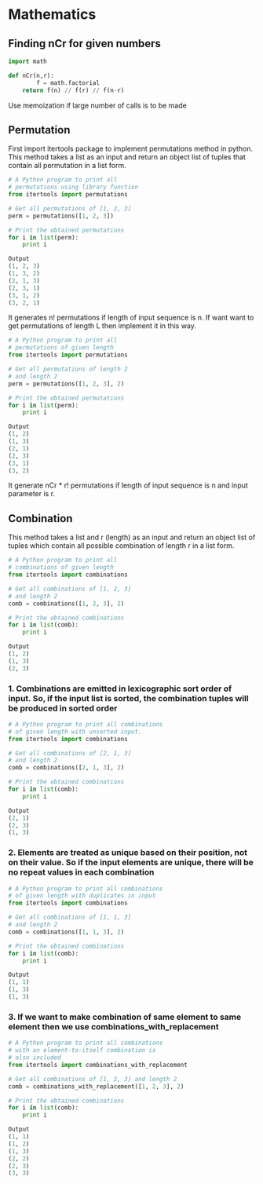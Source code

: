 # Mathematics

## Finding nCr for given numbers

```python
import math

def nCr(n,r):
        f = math.factorial
    return f(n) // f(r) // f(n-r)
```

Use memoization if large number of calls is to be made

## Permutation

First import itertools package to implement permutations method in python. This method takes a list as an input and return an object list of tuples that contain all permutation in a list form.

```python
# A Python program to print all
# permutations using library function
from itertools import permutations

# Get all permutations of [1, 2, 3]
perm = permutations([1, 2, 3])

# Print the obtained permutations
for i in list(perm):
    print i

Output
(1, 2, 3)
(1, 3, 2)
(2, 1, 3)
(2, 3, 1)
(3, 1, 2)
(3, 2, 1)
```

It generates n! permutations if length of input sequence is n.
If want want to get permutations of length L then implement it in this way.

```python
# A Python program to print all
# permutations of given length
from itertools import permutations

# Get all permutations of length 2
# and length 2
perm = permutations([1, 2, 3], 2)

# Print the obtained permutations
for i in list(perm):
    print i

Output
(1, 2)
(1, 3)
(2, 1)
(2, 3)
(3, 1)
(3, 2)
```

It generate nCr * r! permutations if length of input sequence is n and input parameter is r.

## Combination

This method takes a list and r (length) as an input and return an object list of tuples which contain all possible combination of length r in a list form.

```python
# A Python program to print all
# combinations of given length
from itertools import combinations

# Get all combinations of [1, 2, 3]
# and length 2
comb = combinations([1, 2, 3], 2)

# Print the obtained combinations
for i in list(comb):
    print i

Output
(1, 2)
(1, 3)
(2, 3)
```

### 1. Combinations are emitted in lexicographic sort order of input. So, if the input list is sorted, the combination tuples will be produced in sorted order

```python
# A Python program to print all combinations
# of given length with unsorted input.
from itertools import combinations

# Get all combinations of [2, 1, 3]
# and length 2
comb = combinations([2, 1, 3], 2)

# Print the obtained combinations
for i in list(comb):
    print i

Output
(2, 1)
(2, 3)
(1, 3)
```

### 2. Elements are treated as unique based on their position, not on their value. So if the input elements are unique, there will be no repeat values in each combination

```python
# A Python program to print all combinations
# of given length with duplicates in input
from itertools import combinations

# Get all combinations of [1, 1, 3]
# and length 2
comb = combinations([1, 1, 3], 2)

# Print the obtained combinations
for i in list(comb):
    print i

Output
(1, 1)
(1, 3)
(1, 3)
```

### 3. If we want to make combination of same element to same element then we use combinations_with_replacement

```python
# A Python program to print all combinations
# with an element-to-itself combination is
# also included
from itertools import combinations_with_replacement

# Get all combinations of [1, 2, 3] and length 2
comb = combinations_with_replacement([1, 2, 3], 2)

# Print the obtained combinations
for i in list(comb):
    print i

Output
(1, 1)
(1, 2)
(1, 3)
(2, 2)
(2, 3)
(3, 3)
```
